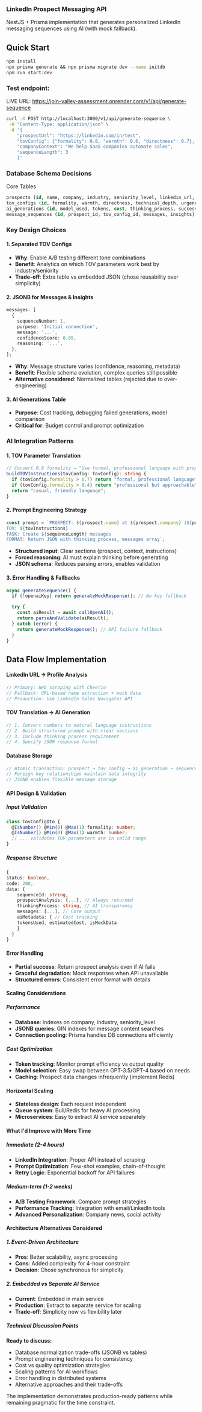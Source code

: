 ### LinkedIn Prospect Messaging API

NestJS + Prisma implementation that generates personalized LinkedIn messaging sequences using AI (with mock fallback).

## Quick Start

```bash
npm install
npx prisma generate && npx prisma migrate dev --name initdb
npm run start:dev
```

### Test endpoint:

LIVE URL: https://join-valley-assessment.onrender.com/v1/api/generate-sequence

```bash
curl -X POST http://localhost:3000/v1/api/generate-sequence \
 -H "Content-Type: application/json" \
 -d '{
    "prospectUrl": "https://linkedin.com/in/test",
    "tovConfig": {"formality": 0.8, "warmth": 0.6, "directness": 0.7},
    "companyContext": "We help SaaS companies automate sales",
    "sequenceLength": 3
    }'
```

### Database Schema Decisions

Core Tables

```sql
prospects (id, name, company, industry, seniority_level, linkedin_url, raw_data)
tov_configs (id, formality, warmth, directness, technical_depth, urgency)
ai_generations (id, model_used, tokens, cost, thinking_process, success)
message_sequences (id, prospect_id, tov_config_id, messages, insights)
```

### Key Design Choices

#### 1. Separated TOV Configs

- **Why**: Enable A/B testing different tone combinations
- **Benefit**: Analytics on which TOV parameters work best by industry/seniority
- **Trade-off**: Extra table vs embedded JSON (chose reusability over simplicity)

#### 2. JSONB for Messages & Insights

```typescript
messages: [
  {
    sequenceNumber: 1,
    purpose: 'Initial connection',
    message: '...',
    confidenceScore: 0.85,
    reasoning: '...',
  },
];
```

- **Why**: Message structure varies (confidence, reasoning, metadata)
- **Benefit**: Flexible schema evolution, complex queries still possible
- **Alternative considered**: Normalized tables (rejected due to over-engineering)

#### 3. AI Generations Table

- **Purpose**: Cost tracking, debugging failed generations, model comparison
- **Critical for**: Budget control and prompt optimization

### AI Integration Patterns

#### 1. TOV Parameter Translation

```typescript
// Convert 0.8 formality → "Use formal, professional language with proper titles"
buildTOVInstructions(tovConfig: TovConfig): string {
  if (tovConfig.formality > 0.7) return "formal, professional language";
  if (tovConfig.formality > 0.4) return "professional but approachable";
  return "casual, friendly language";
}
```

#### 2. Prompt Engineering Strategy

```typescript
const prompt = `PROSPECT: ${prospect.name} at ${prospect.company} (${prospect.seniorityLevel})
TOV: ${tovInstructions}  
TASK: Create ${sequenceLength} messages
FORMAT: Return JSON with thinking_process, messages array`;
```

- **Structured input**: Clear sections (prospect, context, instructions)
- **Forced reasoning**: AI must explain thinking before generating
- **JSON schema**: Reduces parsing errors, enables validation

#### 3. Error Handling & Fallbacks

```typescript
async generateSequence() {
  if (!openaiKey) return generateMockResponse(); // No key fallback

  try {
    const aiResult = await callOpenAI();
    return parseAndValidate(aiResult);
  } catch (error) {
    return generateMockResponse(); // API failure fallback
  }
}
```

## Data Flow Implementation

#### LinkedIn URL → Profile Analysis

```typescript
// Primary: Web scraping with Cheerio
// Fallback: URL-based name extraction + mock data
// Production: Use LinkedIn Sales Navigator API
```

#### TOV Translation → AI Generation

```typescript
// 1. Convert numbers to natural language instructions
// 2. Build structured prompt with clear sections
// 3. Include thinking process requirement
// 4. Specify JSON response format
```

#### Database Storage

```typescript
// Atomic transaction: prospect → tov_config → ai_generation → sequence
// Foreign key relationships maintain data integrity
// JSONB enables flexible message storage
```

#### API Design & Validation

##### Input Validation

```typescript
class TovConfigDto {
  @IsNumber() @Min(0) @Max(1) formality: number;
  @IsNumber() @Min(0) @Max(1) warmth: number;
  // ... validates TOV parameters are in valid range
}
```

##### Response Structure

```typescript
{
status: boolean,
code: 200,
data: {
    sequenceId: string,
    prospectAnalysis: {...}, // Always returned
    thinkingProcess: string, // AI transparency
    messages: [...], // Core output
    aiMetadata: { // Cost tracking
    tokensUsed, estimatedCost, isMockData
    }
  }
}
```

#### Error Handling

- **Partial success**: Return prospect analysis even if AI fails
- **Graceful degradation**: Mock responses when API unavailable
- **Structured errors**: Consistent error format with details

#### Scaling Considerations

##### Performance

- **Database**: Indexes on company, industry, seniority_level
- **JSONB queries**: GIN indexes for message content searches
- **Connection pooling**: Prisma handles DB connections efficiently

##### Cost Optimization

- **Token tracking**: Monitor prompt efficiency vs output quality
- **Model selection**: Easy swap between GPT-3.5/GPT-4 based on needs
- **Caching**: Prospect data changes infrequently (implement Redis)

#### Horizontal Scaling

- **Stateless design**: Each request independent
- **Queue system**: Bull/Redis for heavy AI processing
- **Microservices**: Easy to extract AI service separately

#### What I'd Improve with More Time

##### Immediate (2-4 hours)

- **LinkedIn Integration**: Proper API instead of scraping
- **Prompt Optimization**: Few-shot examples, chain-of-thought
- **Retry Logic**: Exponential backoff for API failures

##### Medium-term (1-2 weeks)

- **A/B Testing Framework**: Compare prompt strategies
- **Performance Tracking**: Integration with email/LinkedIn tools
- **Advanced Personalization**: Company news, social activity

#### Architecture Alternatives Considered

##### 1. Event-Driven Architecture

- **Pros**: Better scalability, async processing
- **Cons**: Added complexity for 4-hour constraint
- **Decision**: Chose synchronous for simplicity

##### 2. Embedded vs Separate AI Service

- **Current**: Embedded in main service
- **Production**: Extract to separate service for scaling
- **Trade-off**: Simplicity now vs flexibility later

##### Technical Discussion Points

**Ready to discuss:**

- Database normalization trade-offs (JSONB vs tables)
- Prompt engineering techniques for consistency
- Cost vs quality optimization strategies
- Scaling patterns for AI workflows
- Error handling in distributed systems
- Alternative approaches and their trade-offs

The implementation demonstrates production-ready patterns while remaining pragmatic for the time constraint.
